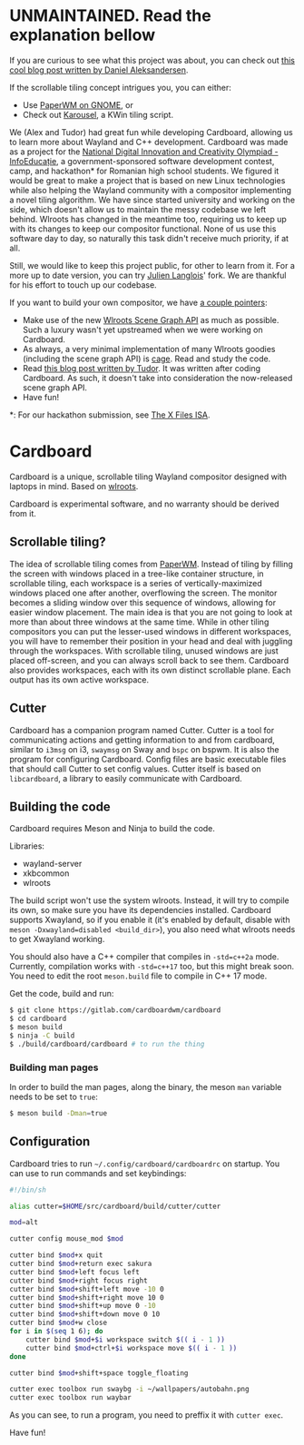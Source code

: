 # UNMAINTAINED. Read the explanation bellow

If you are curious to see what this project was about, you can check out [this cool blog post written by Daniel Aleksandersen][blog-post].

If the scrollable tiling concept intrigues you, you can either:
* Use [PaperWM on GNOME](https://github.com/paperwm/PaperWM), or
* Check out [Karousel](https://github.com/peterfajdiga/karousel), a KWin tiling script.

We (Alex and Tudor) had great fun while developing Cardboard, allowing us to learn more about Wayland and C++ development.
Cardboard was made as a project for the [National Digital Innovation and Creativity Olympiad - InfoEducație][infoedu],
a government-sponsored software development contest, camp, and hackathon* for Romanian high school students.
We figured it would be great to make a project that is based on new Linux technologies while also helping the
Wayland community with a compositor implementing a novel tiling algorithm. We have since started university and working
on the side, which doesn't allow us to maintain the messy codebase we left behind.
Wlroots has changed in the meantime too, requiring us to keep up with its changes to keep our compositor functional.
None of us use this software day to day, so naturally this task didn't receive much priority, if at all.

Still, we would like to keep this project public, for other to learn from it.
For a more up to date version, you can try [Julien Langlois][fork]' fork. We are thankful for his effort to touch up our codebase.

If you want to build your own compositor, we have [a couple pointers][pointers]:

* Make use of the new [Wlroots Scene Graph API][wlr_scene] as much as possible. Such a luxury wasn't yet upstreamed
	when we were working on Cardboard.
* As always, a very minimal implementation of many Wlroots goodies (including the scene graph API) is
	[cage][cage]. Read and study the code.
* Read [this blog post written by Tudor][the-wayland-experience]. It was written after coding Cardboard. As such,
	it doesn't take into consideration the now-released scene graph API.
* Have fun!

*: For our hackathon submission, see [The X Files ISA][x-files-isa].

[infoedu]: https://infoeducatie.ro/home
[x-files-isa]: https://gitlab.com/cardboardwm/x-files-isa
[fork]: https://gitlab.com/langlois-jf/cardboard
[pointers]: https://xkcd.com/138/
[wlr_scene]: https://wayland.emersion.fr/wlroots/wlr/types/wlr_scene.h.html
[cage]: https://github.com/cage-kiosk/cage
[the-wayland-experience]: https://tudorr.ro/blog/technical/2021/01/26/the-wayland-experience/
[blog-post]: https://www.ctrl.blog/entry/cardboardwm.html

# Cardboard

Cardboard is a unique, scrollable tiling Wayland compositor designed with
laptops in mind. Based on [wlroots](https://github.com/swaywm/wlroots).

Cardboard is experimental software, and no warranty should be derived from it.

## Scrollable tiling?

The idea of scrollable tiling comes from
[PaperWM](https://github.com/paperwm/PaperWM). Instead of tiling by filling the
screen with windows placed in a tree-like container structure, in scrollable
tiling, each workspace is a series of vertically-maximized windows placed one
after another, overflowing the screen. The monitor becomes a sliding window over
this sequence of windows, allowing for easier window placement. The main idea
is that you are not going to look at more than about three windows at the same
time. While in other tiling compositors you can put the lesser-used windows in
different workspaces, you will have to remember their position in your head and
deal with juggling through the workspaces. With scrollable tiling, unused
windows are just placed off-screen, and you can always scroll back to see them.
Cardboard also provides workspaces, each with its own distinct scrollable plane.
Each output has its own active workspace.

## Cutter

Cardboard has a companion program named Cutter. Cutter is a tool for
communicating actions and getting information to and from cardboard, similar to
`i3msg` on i3, `swaymsg` on Sway and `bspc` on bspwm. It is also the program for
configuring Cardboard. Config files are basic executable files that should call
Cutter to set config values. Cutter itself is based on `libcardboard`, a library
to easily communicate with Cardboard.

## Building the code

Cardboard requires Meson and Ninja to build the code.

Libraries:

* wayland-server
* xkbcommon
* wlroots

The build script won't use the system wlroots. Instead, it will try to compile
its own, so make sure you have its dependencies installed. Cardboard supports
Xwayland, so if you enable it (it's enabled by default, disable with `meson
-Dxwayland=disabled <build_dir>`), you
also need what wlroots needs to get Xwayland working.

You should also have a C++ compiler that compiles in `-std=c++2a` mode. Currently,
compilation works with `-std=c++17` too, but this might break soon. You need to
edit the root `meson.build` file to compile in C++ 17 mode.

Get the code, build and run:

``` sh
$ git clone https://gitlab.com/cardboardwm/cardboard
$ cd cardboard
$ meson build
$ ninja -C build
$ ./build/cardboard/cardboard # to run the thing
```

### Building man pages
In order to build the man pages, along the binary, the meson `man` variable
needs to be set to `true`:

```sh 
$ meson build -Dman=true
```

## Configuration

Cardboard tries to run `~/.config/cardboard/cardboardrc` on startup. You can use
to run commands and set keybindings:

``` sh
#!/bin/sh

alias cutter=$HOME/src/cardboard/build/cutter/cutter

mod=alt

cutter config mouse_mod $mod

cutter bind $mod+x quit
cutter bind $mod+return exec sakura
cutter bind $mod+left focus left
cutter bind $mod+right focus right
cutter bind $mod+shift+left move -10 0
cutter bind $mod+shift+right move 10 0
cutter bind $mod+shift+up move 0 -10
cutter bind $mod+shift+down move 0 10
cutter bind $mod+w close
for i in $(seq 1 6); do
	cutter bind $mod+$i workspace switch $(( i - 1 ))
	cutter bind $mod+ctrl+$i workspace move $(( i - 1 ))
done

cutter bind $mod+shift+space toggle_floating

cutter exec toolbox run swaybg -i ~/wallpapers/autobahn.png
cutter exec toolbox run waybar
```

As you can see, to run a program, you need to preffix it with `cutter exec`.

Have fun!

